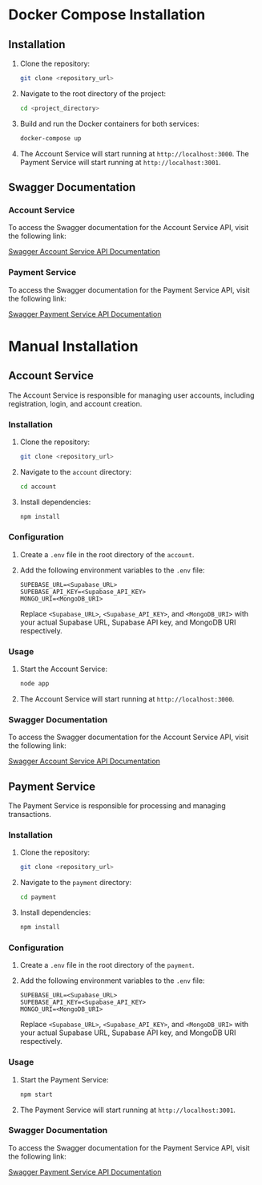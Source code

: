 # Docker Compose Installation

## Installation
1. Clone the repository:

    ```bash
    git clone <repository_url>
    ```

2. Navigate to the root directory of the project:

    ```bash
    cd <project_directory>
    ```

3. Build and run the Docker containers for both services:

    ```bash
    docker-compose up
    ```

4. The Account Service will start running at `http://localhost:3000`.
   The Payment Service will start running at `http://localhost:3001`.

## Swagger Documentation

### Account Service

To access the Swagger documentation for the Account Service API, visit the following link:

[Swagger Account Service API Documentation](http://localhost:3000/documentation)

### Payment Service

To access the Swagger documentation for the Payment Service API, visit the following link:

[Swagger Payment Service API Documentation](http://localhost:3001/documentation)


# Manual Installation

## Account Service

The Account Service is responsible for managing user accounts, including registration, login, and account creation.

### Installation

1. Clone the repository:

    ```bash
    git clone <repository_url>
    ```

2. Navigate to the `account` directory:

    ```bash
    cd account
    ```

3. Install dependencies:

    ```bash
    npm install
    ```

### Configuration

1. Create a `.env` file in the root directory of the `account`.

2. Add the following environment variables to the `.env` file:

    ```plaintext
    SUPEBASE_URL=<Supabase_URL>
    SUPEBASE_API_KEY=<Supabase_API_KEY>
    MONGO_URI=<MongoDB_URI>
    ```

    Replace `<Supabase_URL>`, `<Supabase_API_KEY>`, and `<MongoDB_URI>` with your actual Supabase URL, Supabase API key, and MongoDB URI respectively.

### Usage

1. Start the Account Service:

    ```bash
    node app
    ```

2. The Account Service will start running at `http://localhost:3000`.

### Swagger Documentation

To access the Swagger documentation for the Account Service API, visit the following link:

[Swagger Account Service API Documentation](http://localhost:3000/documentation)



## Payment Service

The Payment Service is responsible for processing and managing transactions.

### Installation

1. Clone the repository:

    ```bash
    git clone <repository_url>
    ```

2. Navigate to the `payment` directory:

    ```bash
    cd payment
    ```

3. Install dependencies:

    ```bash
    npm install
    ```

### Configuration

1. Create a `.env` file in the root directory of the `payment`.

2. Add the following environment variables to the `.env` file:

    ```plaintext
    SUPEBASE_URL=<Supabase_URL>
    SUPEBASE_API_KEY=<Supabase_API_KEY>
    MONGO_URI=<MongoDB_URI>
    ```

    Replace `<Supabase_URL>`, `<Supabase_API_KEY>`, and `<MongoDB_URI>` with your actual Supabase URL, Supabase API key, and MongoDB URI respectively.

### Usage

1. Start the Payment Service:

    ```bash
    npm start
    ```

2. The Payment Service will start running at `http://localhost:3001`.

### Swagger Documentation

To access the Swagger documentation for the Payment Service API, visit the following link:

[Swagger Payment Service API Documentation](http://localhost:3001/documentation)